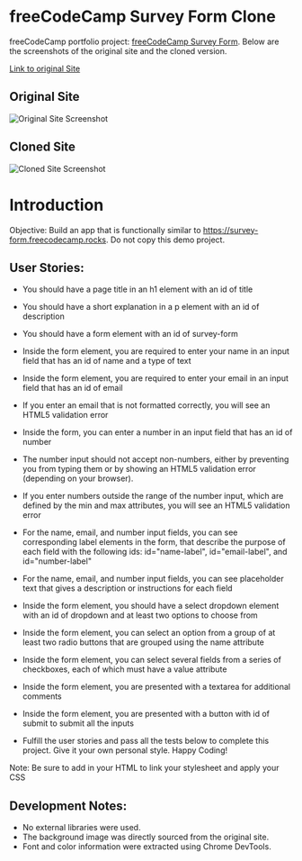 # freeCodeCamp Survey Form Clone

freeCodeCamp portfolio project: [freeCodeCamp Survey Form](https://www.freecodecamp.org/learn/2022/responsive-web-design/build-a-survey-form-project/build-a-survey-form). Below are the screenshots of the original site and the cloned version.

[Link to original Site](https://survey-form.freecodecamp.rocks/)

## Original Site

![Original Site Screenshot](original_UI.png)

## Cloned Site

![Cloned Site Screenshot](cloned_UI.png)

# Introduction

Objective: Build an app that is functionally similar to https://survey-form.freecodecamp.rocks. Do not copy this demo project.

## User Stories:

* You should have a page title in an h1 element with an id of title

* You should have a short explanation in a p element with an id of description

* You should have a form element with an id of survey-form

* Inside the form element, you are required to enter your name in an input field that has an id of name and a type of text

* Inside the form element, you are required to enter your email in an input field that has an id of email

* If you enter an email that is not formatted correctly, you will see an HTML5 validation error

* Inside the form, you can enter a number in an input field that has an id of number

* The number input should not accept non-numbers, either by preventing you from typing them or by showing an HTML5 validation error (depending on your browser).

* If you enter numbers outside the range of the number input, which are defined by the min and max attributes, you will see an HTML5 validation error

* For the name, email, and number input fields, you can see corresponding label elements in the form, that describe the purpose of each field with the following ids: id="name-label", id="email-label", and id="number-label"

* For the name, email, and number input fields, you can see placeholder text that gives a description or instructions for each field

* Inside the form element, you should have a select dropdown element with an id of dropdown and at least two options to choose from

* Inside the form element, you can select an option from a group of at least two radio buttons that are grouped using the name attribute

* Inside the form element, you can select several fields from a series of checkboxes, each of which must have a value attribute

* Inside the form element, you are presented with a textarea for additional comments

* Inside the form element, you are presented with a button with id of submit to submit all the inputs

* Fulfill the user stories and pass all the tests below to complete this project. Give it your own personal style. Happy Coding!

Note: Be sure to add <link rel="stylesheet" href="styles.css"> in your HTML to link your stylesheet and apply your CSS

## Development Notes:

- No external libraries were used.
- The background image was directly sourced from the original site.
- Font and color information were extracted using Chrome DevTools.
